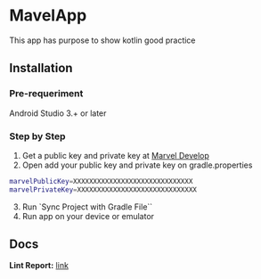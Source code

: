 # MavelApp

This app has purpose to show kotlin good practice

## Installation

### Pre-requeriment
Android Studio 3.+ or later

### Step by Step

1. Get a public key and private key at [Marvel Develop](https://developer.marvel.com/)
2. Open add your public key and private key on gradle.properties
```bash
marvelPublicKey=XXXXXXXXXXXXXXXXXXXXXXXXXXXXXX
marvelPrivateKey=XXXXXXXXXXXXXXXXXXXXXXXXXXXXXX
```
3. Run `Sync Project with Gradle File``
4. Run app on your device or emulator


## Docs

**Lint Report:** [link](https://htmlpreview.github.io/?https://github.com/douglas-queiroz/MavelApp/blob/master/Docs/lint-results.html)